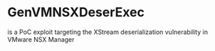 # GenVMNSXDeserExec
is a PoC exploit targeting the XStream deserialization vulnerability in VMware NSX Manager

